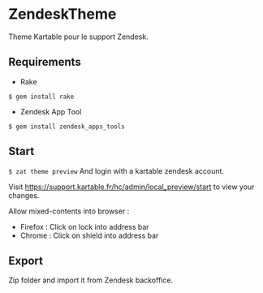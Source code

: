 # ZendeskTheme

Theme Kartable pour le support Zendesk.

## Requirements

- Rake

`$ gem install rake`

- Zendesk App Tool

`$ gem install zendesk_apps_tools`


## Start
`$ zat theme preview`   And login with a kartable zendesk account.

Visit https://support.kartable.fr/hc/admin/local_preview/start to view your changes.

 Allow mixed-contents into browser :
- Firefox : Click on lock into address bar
- Chrome : Click on shield into address bar

## Export
Zip folder and import it from Zendesk backoffice.
